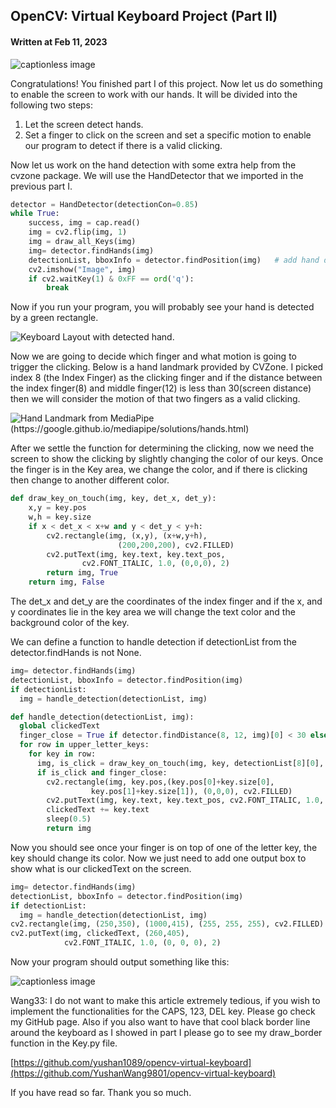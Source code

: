 ## OpenCV: Virtual Keyboard Project (Part II)

#### Written at Feb 11, 2023

![captionless image](https://miro.medium.com/v2/resize:fit:1200/format:webp/1*uwrR8gQmZ51qBjf5NiHJ8w.gif)

Congratulations! You finished part I of this project. Now let us do something to enable the screen to work with our hands. It will be divided into the following two steps:

1. Let the screen detect hands.
2. Set a finger to click on the screen and set a specific motion to enable our program to detect if there is a valid clicking.

Now let us work on the hand detection with some extra help from the cvzone package. We will use the HandDetector that we imported in the previous part I.

```python
detector = HandDetector(detectionCon=0.85)
while True:
    success, img = cap.read()
    img = cv2.flip(img, 1)
    img = draw_all_Keys(img)
    img= detector.findHands(img)
    detectionList, bboxInfo = detector.findPosition(img)   # add hand detector
    cv2.imshow("Image", img)
    if cv2.waitKey(1) & 0xFF == ord('q'):
        break
```

Now if you run your program, you will probably see your hand is detected by a green rectangle.

![Keyboard Layout with detected hand.](https://miro.medium.com/v2/resize:fit:1400/format:webp/1*WiT4QgAMk2ATkR238XxypQ.jpeg)

Now we are going to decide which finger and what motion is going to trigger the clicking. Below is a hand landmark provided by CVZone. I picked index 8 (the Index Finger) as the clicking finger and if the distance between the index finger(8) and middle finger(12) is less than 30(screen distance) then we will consider the motion of that two fingers as a valid clicking.

![Hand Landmark from MediaPipe (https://google.github.io/mediapipe/solutions/hands.html)](https://miro.medium.com/v2/resize:fit:1400/format:webp/1*fMBLvkdLbg0MEfv7KbJZjQ.png)

After we settle the function for determining the clicking, now we need the screen to show the clicking by slightly changing the color of our keys. Once the finger is in the Key area, we change the color, and if there is clicking then change to another different color.

```python
def draw_key_on_touch(img, key, det_x, det_y):
    x,y = key.pos
    w,h = key.size
    if x < det_x < x+w and y < det_y < y+h:
        cv2.rectangle(img, (x,y), (x+w,y+h),
                        (200,200,200), cv2.FILLED)
        cv2.putText(img, key.text, key.text_pos,
                cv2.FONT_ITALIC, 1.0, (0,0,0), 2)
        return img, True
    return img, False
```

The det_x and det_y are the coordinates of the index finger and if the x, and y coordinates lie in the key area we will change the text color and the background color of the key.

We can define a function to handle detection if detectionList from the detector.findHands is not None.

```python
img= detector.findHands(img)
detectionList, bboxInfo = detector.findPosition(img)
if detectionList:
  img = handle_detection(detectionList, img)

def handle_detection(detectionList, img):
  global clickedText
  finger_close = True if detector.findDistance(8, 12, img)[0] < 30 else False
  for row in upper_letter_keys:
    for key in row:
      img, is_click = draw_key_on_touch(img, key, detectionList[8][0], detectionList[8][1])
      if is_click and finger_close:
        cv2.rectangle(img, key.pos,(key.pos[0]+key.size[0],
                  key.pos[1]+key.size[1]), (0,0,0), cv2.FILLED)
        cv2.putText(img, key.text, key.text_pos, cv2.FONT_ITALIC, 1.0, (255, 255, 255), 2)
        clickedText += key.text
        sleep(0.5)
        return img
```

Now you should see once your finger is on top of one of the letter key, the key should change its color. Now we just need to add one output box to show what is our clickedText on the screen.

```python
img= detector.findHands(img)
detectionList, bboxInfo = detector.findPosition(img)
if detectionList:
  img = handle_detection(detectionList, img)
cv2.rectangle(img, (250,350), (1000,415), (255, 255, 255), cv2.FILLED)
cv2.putText(img, clickedText, (260,405),
            cv2.FONT_ITALIC, 1.0, (0, 0, 0), 2)
```

Now your program should output something like this:

![captionless image](https://miro.medium.com/v2/resize:fit:1400/format:webp/1*QBDZjmKx6pvRKnKptRi2IQ.jpeg)

Wang33: I do not want to make this article extremely tedious, if you wish to implement the functionalities for the CAPS, 123, DEL key. Please go check my GitHub page. Also if you also want to have that cool black border line around the keyboard as I showed in part I please go to see my draw_border function in the Key.py file.

[https://github.com/yushan1089/opencv-virtual-keyboard](https://github.com/YushanWang9801/opencv-virtual-keyboard)

If you have read so far. Thank you so much.